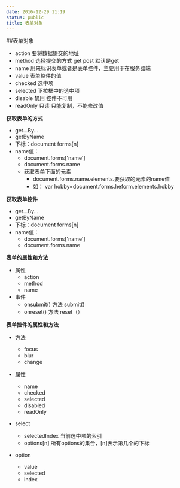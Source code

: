 ```yaml
---
date: 2016-12-29 11:19
status: public
title: 表单对象
---
```


##表单对象
* action 要将数据提交的地址  
* method 选择提交的方式 get  post     默认是get
* name 用来标识表单或者是表单控件，主要用于在服务器端
* value 表单控件的值
* checked 选中项
* selected 下拉框中的选中项
* disable 禁用   控件不可用
* readOnly 只读   只能复制，不能修改值

**获取表单的方式**
* get...By...
* getByName
* 下标：document forms[n]
* name值：
    * document.forms['name']
    * document.forms.name
    * 获取表单下面的元素
        * document.forms.name.elements.要获取的元素的name值
        * 如： var hobby=document.forms.heform.elements.hobby    
    
**获取表单控件**
* get...By...
* getByName
* 下标：document forms[n]
* name值：
    * document.forms['name']
    * document.forms.name
    
**表单的属性和方法**
* 属性  
    * action
    * method
    * name
* 事件
    * onsubmit()      方法   submit()
    * onreset()       方法   reset（）
    
**表单控件的属性和方法**
* 方法
    * focus
    * blur
    * change   
* 属性
    * name
    * checked
    * selected
    * disabled
    * readOnly

* select
   * selectedIndex   当前选中项的索引
   * options[n]      所有options的集合，[n]表示第几个的下标   
* option
    * value    
    * selected     
    * index